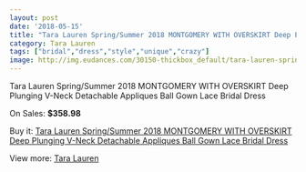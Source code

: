 ```yaml
---
layout: post
date: '2018-05-15'
title: "Tara Lauren Spring/Summer 2018 MONTGOMERY WITH OVERSKIRT Deep Plunging V-Neck Detachable Appliques Ball Gown Lace Bridal Dress"
category: Tara Lauren
tags: ["bridal","dress","style","unique","crazy"]
image: http://img.eudances.com/30150-thickbox_default/tara-lauren-spring-summer-2018-montgomery-with-overskirt-deep-plunging-v-neck-detachable-appliques-ball-gown-lace-bridal-dress.jpg
---
```

Tara Lauren Spring/Summer 2018 MONTGOMERY WITH OVERSKIRT Deep Plunging V-Neck Detachable Appliques Ball Gown Lace Bridal Dress

On Sales: **$358.98**
<a href="https://www.eudances.com/en/tara-lauren/9672-tara-lauren-spring-summer-2018-montgomery-with-overskirt-deep-plunging-v-neck-detachable-appliques-ball-gown-lace-bridal-dress.html"><amp-img layout="responsive" width="600" height="600" src="//img.eudances.com/30150-thickbox_default/tara-lauren-spring-summer-2018-montgomery-with-overskirt-deep-plunging-v-neck-detachable-appliques-ball-gown-lace-bridal-dress.jpg" alt="Tara Lauren Spring/Summer 2018 MONTGOMERY WITH OVERSKIRT Deep Plunging V-Neck Detachable Appliques Ball Gown Lace Bridal Dress 0" /></a>
<a href="https://www.eudances.com/en/tara-lauren/9672-tara-lauren-spring-summer-2018-montgomery-with-overskirt-deep-plunging-v-neck-detachable-appliques-ball-gown-lace-bridal-dress.html"><amp-img layout="responsive" width="600" height="600" src="//img.eudances.com/30153-thickbox_default/tara-lauren-spring-summer-2018-montgomery-with-overskirt-deep-plunging-v-neck-detachable-appliques-ball-gown-lace-bridal-dress.jpg" alt="Tara Lauren Spring/Summer 2018 MONTGOMERY WITH OVERSKIRT Deep Plunging V-Neck Detachable Appliques Ball Gown Lace Bridal Dress 1" /></a>
<a href="https://www.eudances.com/en/tara-lauren/9672-tara-lauren-spring-summer-2018-montgomery-with-overskirt-deep-plunging-v-neck-detachable-appliques-ball-gown-lace-bridal-dress.html"><amp-img layout="responsive" width="600" height="600" src="//img.eudances.com/30152-thickbox_default/tara-lauren-spring-summer-2018-montgomery-with-overskirt-deep-plunging-v-neck-detachable-appliques-ball-gown-lace-bridal-dress.jpg" alt="Tara Lauren Spring/Summer 2018 MONTGOMERY WITH OVERSKIRT Deep Plunging V-Neck Detachable Appliques Ball Gown Lace Bridal Dress 2" /></a>
<a href="https://www.eudances.com/en/tara-lauren/9672-tara-lauren-spring-summer-2018-montgomery-with-overskirt-deep-plunging-v-neck-detachable-appliques-ball-gown-lace-bridal-dress.html"><amp-img layout="responsive" width="600" height="600" src="//img.eudances.com/30151-thickbox_default/tara-lauren-spring-summer-2018-montgomery-with-overskirt-deep-plunging-v-neck-detachable-appliques-ball-gown-lace-bridal-dress.jpg" alt="Tara Lauren Spring/Summer 2018 MONTGOMERY WITH OVERSKIRT Deep Plunging V-Neck Detachable Appliques Ball Gown Lace Bridal Dress 3" /></a>

Buy it: [Tara Lauren Spring/Summer 2018 MONTGOMERY WITH OVERSKIRT Deep Plunging V-Neck Detachable Appliques Ball Gown Lace Bridal Dress](https://www.eudances.com/en/tara-lauren/9672-tara-lauren-spring-summer-2018-montgomery-with-overskirt-deep-plunging-v-neck-detachable-appliques-ball-gown-lace-bridal-dress.html "Tara Lauren Spring/Summer 2018 MONTGOMERY WITH OVERSKIRT Deep Plunging V-Neck Detachable Appliques Ball Gown Lace Bridal Dress")

View more: [Tara Lauren](https://www.eudances.com/en/149-tara-lauren "Tara Lauren")